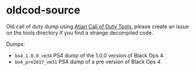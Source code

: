# oldcod-source

Old call of duty dump using [Atian Call of Duty Tools](https://github.com/ate47/atian-cod-tools), please create an issue on the tools directory if you find a strange decompiled code.

Dumps:

- `bo4_1.0.0_vm34` PS4 dump of the 1.0.0 version of Black Ops 4
- `bo4_pre2017_vm31` PS4 dump of a pre version of Black Ops 4
